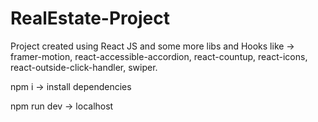 # RealEstate-Project

Project created using React JS and some more libs and Hooks like -> framer-motion, react-accessible-accordion, react-countup, react-icons, react-outside-click-handler, swiper.

npm i -> install dependencies

npm run dev -> localhost 
